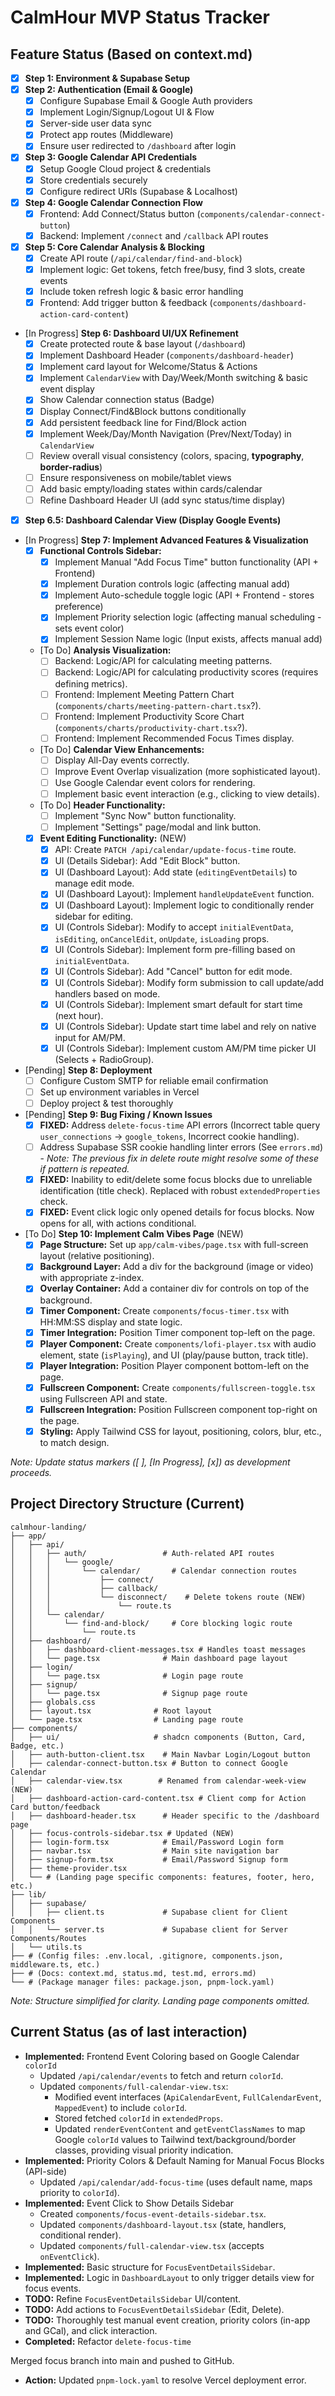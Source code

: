 # CalmHour MVP Status Tracker

## Feature Status (Based on context.md)

*   [x] **Step 1: Environment & Supabase Setup**
*   [x] **Step 2: Authentication (Email & Google)**
    *   [x] Configure Supabase Email & Google Auth providers
    *   [x] Implement Login/Signup/Logout UI & Flow
    *   [x] Server-side user data sync
    *   [x] Protect app routes (Middleware)
    *   [x] Ensure user redirected to `/dashboard` after login
*   [x] **Step 3: Google Calendar API Credentials**
    *   [x] Setup Google Cloud project & credentials
    *   [x] Store credentials securely
    *   [x] Configure redirect URIs (Supabase & Localhost)
*   [x] **Step 4: Google Calendar Connection Flow**
    *   [x] Frontend: Add Connect/Status button (`components/calendar-connect-button`)
    *   [x] Backend: Implement `/connect` and `/callback` API routes
*   [x] **Step 5: Core Calendar Analysis & Blocking**
    *   [x] Create API route (`/api/calendar/find-and-block`)
    *   [x] Implement logic: Get tokens, fetch free/busy, find 3 slots, create events
    *   [x] Include token refresh logic & basic error handling
    *   [x] Frontend: Add trigger button & feedback (`components/dashboard-action-card-content`)
*   [In Progress] **Step 6: Dashboard UI/UX Refinement**
    *   [x] Create protected route & base layout (`/dashboard`)
    *   [x] Implement Dashboard Header (`components/dashboard-header`)
    *   [x] Implement card layout for Welcome/Status & Actions
    *   [x] Implement `CalendarView` with Day/Week/Month switching & basic event display
    *   [x] Show Calendar connection status (Badge)
    *   [x] Display Connect/Find&Block buttons conditionally
    *   [x] Add persistent feedback line for Find/Block action
    *   [x] Implement Week/Day/Month Navigation (Prev/Next/Today) in `CalendarView`
    *   [ ] Review overall visual consistency (colors, spacing, **typography**, **border-radius**)
    *   [ ] Ensure responsiveness on mobile/tablet views
    *   [ ] Add basic empty/loading states within cards/calendar
    *   [ ] Refine Dashboard Header UI (add sync status/time display)
*   [x] **Step 6.5: Dashboard Calendar View (Display Google Events)**
*   [In Progress] **Step 7: Implement Advanced Features & Visualization** 
    *   [x] **Functional Controls Sidebar:**
        *   [x] Implement Manual "Add Focus Time" button functionality (API + Frontend)
        *   [x] Implement Duration controls logic (affecting manual add)
        *   [x] Implement Auto-schedule toggle logic (API + Frontend - stores preference)
        *   [x] Implement Priority selection logic (affecting manual scheduling - sets event color)
        *   [x] Implement Session Name logic (Input exists, affects manual add)
    *   [To Do] **Analysis Visualization:**
        *   [ ] Backend: Logic/API for calculating meeting patterns.
        *   [ ] Backend: Logic/API for calculating productivity scores (requires defining metrics).
        *   [ ] Frontend: Implement Meeting Pattern Chart (`components/charts/meeting-pattern-chart.tsx`?).
        *   [ ] Frontend: Implement Productivity Score Chart (`components/charts/productivity-chart.tsx`?).
        *   [ ] Frontend: Implement Recommended Focus Times display.
    *   [To Do] **Calendar View Enhancements:**
        *   [ ] Display All-Day events correctly.
        *   [ ] Improve Event Overlap visualization (more sophisticated layout).
        *   [ ] Use Google Calendar event colors for rendering.
        *   [ ] Implement basic event interaction (e.g., clicking to view details).
    *   [To Do] **Header Functionality:**
        *   [ ] Implement "Sync Now" button functionality.
        *   [ ] Implement "Settings" page/modal and link button.
    *   [x] **Event Editing Functionality:** (NEW)
        *   [x] API: Create `PATCH /api/calendar/update-focus-time` route.
        *   [x] UI (Details Sidebar): Add "Edit Block" button.
        *   [x] UI (Dashboard Layout): Add state (`editingEventDetails`) to manage edit mode.
        *   [x] UI (Dashboard Layout): Implement `handleUpdateEvent` function.
        *   [x] UI (Dashboard Layout): Implement logic to conditionally render sidebar for editing.
        *   [x] UI (Controls Sidebar): Modify to accept `initialEventData`, `isEditing`, `onCancelEdit`, `onUpdate`, `isLoading` props.
        *   [x] UI (Controls Sidebar): Implement form pre-filling based on `initialEventData`.
        *   [x] UI (Controls Sidebar): Add "Cancel" button for edit mode.
        *   [x] UI (Controls Sidebar): Modify form submission to call update/add handlers based on mode.
        *   [x] UI (Controls Sidebar): Implement smart default for start time (next hour).
        *   [x] UI (Controls Sidebar): Update start time label and rely on native input for AM/PM.
        *   [x] UI (Controls Sidebar): Implement custom AM/PM time picker UI (Selects + RadioGroup).
*   [Pending] **Step 8: Deployment**
    *   [ ] Configure Custom SMTP for reliable email confirmation
    *   [ ] Set up environment variables in Vercel
    *   [ ] Deploy project & test thoroughly
*   [Pending] **Step 9: Bug Fixing / Known Issues**
    *   [x] **FIXED:** Address `delete-focus-time` API errors (Incorrect table query `user_connections` -> `google_tokens`, Incorrect cookie handling).
    *   [ ] Address Supabase SSR cookie handling linter errors (See `errors.md`) - *Note: The previous fix in delete route might resolve some of these if pattern is repeated.*
    *   [x] **FIXED:** Inability to edit/delete some focus blocks due to unreliable identification (title check). Replaced with robust `extendedProperties` check.
    *   [x] **FIXED:** Event click logic only opened details for focus blocks. Now opens for all, with actions conditional.

*   [To Do] **Step 10: Implement Calm Vibes Page** (NEW)
    *   [x] **Page Structure:** Set up `app/calm-vibes/page.tsx` with full-screen layout (relative positioning).
    *   [x] **Background Layer:** Add a div for the background (image or video) with appropriate z-index.
    *   [x] **Overlay Container:** Add a container div for controls on top of the background.
    *   [x] **Timer Component:** Create `components/focus-timer.tsx` with HH:MM:SS display and state logic.
    *   [x] **Timer Integration:** Position Timer component top-left on the page.
    *   [x] **Player Component:** Create `components/lofi-player.tsx` with audio element, state (`isPlaying`), and UI (play/pause button, track title).
    *   [x] **Player Integration:** Position Player component bottom-left on the page.
    *   [x] **Fullscreen Component:** Create `components/fullscreen-toggle.tsx` using Fullscreen API and state.
    *   [x] **Fullscreen Integration:** Position Fullscreen component top-right on the page.
    *   [x] **Styling:** Apply Tailwind CSS for layout, positioning, colors, blur, etc., to match design.

*Note: Update status markers ([ ], [In Progress], [x]) as development proceeds.*

## Project Directory Structure (Current)

```
calmhour-landing/
├── app/
│   ├── api/
│   │   ├── auth/                 # Auth-related API routes
│   │   │   └── google/
│   │   │       └── calendar/       # Calendar connection routes
│   │   │           ├── connect/
│   │   │           ├── callback/
│   │   │           └── disconnect/    # Delete tokens route (NEW)
│   │   │               └── route.ts
│   │   └── calendar/
│   │       └── find-and-block/     # Core blocking logic route
│   │           └── route.ts
│   ├── dashboard/
│   │   ├── dashboard-client-messages.tsx # Handles toast messages
│   │   └── page.tsx              # Main dashboard page layout
│   ├── login/
│   │   └── page.tsx              # Login page route
│   ├── signup/
│   │   └── page.tsx              # Signup page route
│   ├── globals.css
│   ├── layout.tsx              # Root layout
│   └── page.tsx                # Landing page route
├── components/
│   ├── ui/                     # shadcn components (Button, Card, Badge, etc.)
│   ├── auth-button-client.tsx    # Main Navbar Login/Logout button
│   ├── calendar-connect-button.tsx # Button to connect Google Calendar
│   ├── calendar-view.tsx        # Renamed from calendar-week-view (NEW)
│   ├── dashboard-action-card-content.tsx # Client comp for Action Card button/feedback
│   ├── dashboard-header.tsx      # Header specific to the /dashboard page
│   ├── focus-controls-sidebar.tsx # Updated (NEW)
│   ├── login-form.tsx            # Email/Password Login form
│   ├── navbar.tsx                # Main site navigation bar
│   ├── signup-form.tsx           # Email/Password Signup form
│   ├── theme-provider.tsx
│   └── # (Landing page specific components: features, footer, hero, etc.)
├── lib/
│   ├── supabase/
│   │   ├── client.ts             # Supabase client for Client Components
│   │   └── server.ts             # Supabase client for Server Components/Routes
│   └── utils.ts
├── # (Config files: .env.local, .gitignore, components.json, middleware.ts, etc.)
├── # (Docs: context.md, status.md, test.md, errors.md)
└── # (Package manager files: package.json, pnpm-lock.yaml)
```

*Note: Structure simplified for clarity. Landing page components omitted.* 

## Current Status (as of last interaction)

- **Implemented:** Frontend Event Coloring based on Google Calendar `colorId`
  - Updated `/api/calendar/events` to fetch and return `colorId`.
  - Updated `components/full-calendar-view.tsx`:
    - Modified event interfaces (`ApiCalendarEvent`, `FullCalendarEvent`, `MappedEvent`) to include `colorId`.
    - Stored fetched `colorId` in `extendedProps`.
    - Updated `renderEventContent` and `getEventClassNames` to map Google `colorId` values to Tailwind text/background/border classes, providing visual priority indication.
- **Implemented:** Priority Colors & Default Naming for Manual Focus Blocks (API-side)
  - Updated `/api/calendar/add-focus-time` (uses default name, maps priority to `colorId`).
- **Implemented:** Event Click to Show Details Sidebar
  - Created `components/focus-event-details-sidebar.tsx`.
  - Updated `components/dashboard-layout.tsx` (state, handlers, conditional render).
  - Updated `components/full-calendar-view.tsx` (accepts `onEventClick`).
- **Implemented:** Basic structure for `FocusEventDetailsSidebar`.
- **Implemented:** Logic in `DashboardLayout` to only trigger details view for focus events.
- **TODO:** Refine `FocusEventDetailsSidebar` UI/content.
- **TODO:** Add actions to `FocusEventDetailsSidebar` (Edit, Delete).
- **TODO:** Thoroughly test manual event creation, priority colors (in-app and GCal), and click interaction.
- **Completed:** Refactor `delete-focus-time`

Merged focus branch into main and pushed to GitHub.
- **Action:** Updated `pnpm-lock.yaml` to resolve Vercel deployment error.